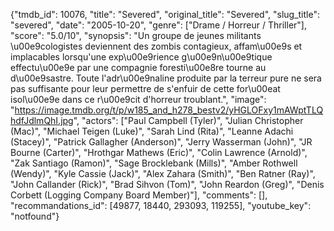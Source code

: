 {"tmdb_id": 10076, "title": "Severed", "original_title": "Severed", "slug_title": "severed", "date": "2005-10-20", "genre": ["Drame / Horreur / Thriller"], "score": "5.0/10", "synopsis": "Un groupe de jeunes militants \u00e9cologistes deviennent des zombis contagieux, affam\u00e9s et implacables lorsqu'une exp\u00e9rience g\u00e9n\u00e9tique effectu\u00e9e par une compagnie foresti\u00e8re tourne au d\u00e9sastre. Toute l'adr\u00e9naline produite par la terreur pure ne sera pas suffisante pour leur permettre de s'enfuir de cette for\u00eat isol\u00e9e dans ce r\u00e9cit d'horreur troublant.", "image": "https://image.tmdb.org/t/p/w185_and_h278_bestv2/yHGLOFxy1mAWptTLQhdfJdlmQhI.jpg", "actors": ["Paul Campbell (Tyler)", "Julian Christopher (Mac)", "Michael Teigen (Luke)", "Sarah Lind (Rita)", "Leanne Adachi (Stacey)", "Patrick Gallagher (Anderson)", "Jerry Wasserman (John)", "JR Bourne (Carter)", "Hrothgar Mathews (Eric)", "Colin Lawrence (Arnold)", "Zak Santiago (Ramon)", "Sage Brocklebank (Mills)", "Amber Rothwell (Wendy)", "Kyle Cassie (Jack)", "Alex Zahara (Smith)", "Ben Ratner (Ray)", "John Callander (Rick)", "Brad Sihvon (Tom)", "John Reardon (Greg)", "Denis Corbett (Logging Company Board Member)"], "comments": [], "recommandations_id": [49877, 18440, 293093, 119255], "youtube_key": "notfound"}